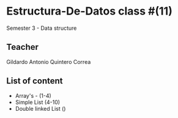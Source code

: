 # Estructura-De-Datos class #(11)
Semester 3 - Data structure 
## Teacher
Gildardo Antonio Quintero Correa
## List of content
- Array's - (1-4)
- Simple List (4-10)
- Double linked List ()
